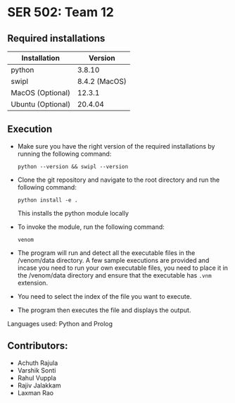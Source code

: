 # SER 502: Team 12

## Required installations

| Installation      | Version       |
| ----------------- | ------------- |
| python            | 3.8.10        |
| swipl             | 8.4.2 (MacOS) |
| MacOS (Optional)  | 12.3.1        |
| Ubuntu (Optional) | 20.4.04       |

## Execution

- Make sure you have the right version of the required installations by running the following command:
  ```
  python --version && swipl --version
  ```
- Clone the git repository and navigate to the root directory and run the following command:
  ```
  python install -e .
  ```
  This installs the python module locally
- To invoke the module, run the following command:
  ```
  venom
  ```
- The program will run and detect all the executable files in the /venom/data directory. A few sample executions are provided and incase you need to run your own executable files, you need to place it in the /venom/data directory and ensure that the executable has `.vnm` extension.

- You need to select the index of the file you want to execute.

- The program then executes the file and displays the output.

Languages used: Python and Prolog

## Contributors:

- Achuth Rajula
- Varshik Sonti
- Rahul Vuppla
- Rajiv Jalakkam
- Laxman Rao
